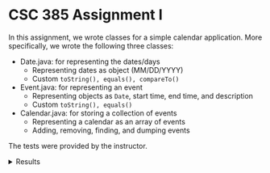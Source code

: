 # CSC 385 Assignment I

In this assignment, we wrote classes for a simple calendar application.
More specifically, we wrote the following three classes:
    
* Date.java: for representing the dates/days
  * Representing dates as object (MM/DD/YYYY)
  * Custom <code>toString(), equals(), compareTo()</code>
* Event.java: for representing an event
  * Representing objects as <code>Date</code>, start time, end time, and description
  * Custom <code>toString(), equals()</code>
* Calendar.java: for storing a collection of events
  * Representing a calendar as an array of events
  * Adding, removing, finding, and dumping events

The tests were provided by the instructor.

<details>
<summary>Results</summary>
    
    // after compiling CalendarTest.java    
    **********************Testing the Date class**********************: 
    Testing the constructor
    Trying invalid date--year
    ****passes
    Trying invalid date--month
    ****passes
    Trying invalid date--day
    ****passes
    Trying valid date
    ****passes
    Testing the equals method
    Trying for two equal dates
    ****passes
    Trying for two unequal dates
    ****passes
    Tesing the compareTo method
    trying for different years
    ****passes
    trying for equal years, but different months
    ****passes
    trying for equal years and months, but different days
    ****passes
    trying for equal years, month, and day
    ****passes
    **********************Testing the Event class*****************************
    Testing the constructor
    Trying invalid event start greater than end
    ****passes
    Testing the equals methdod
    Trying for two equal events
    ****passes
    Trying for two unequal events
    ****passes
    ******************Testing the Calendar Class********************
    Trying to add an event to an empty calendar
    Your program should print:
    8/28/2014 10--12:event 1
    This is what your program printed: 
    8/28/2014 10--12: event 1
    Trying to add to a full array
    ****Passes. addEvent returns false
    Trying to find an existing event at the end of the array
    ****Passes
    Trying to find an existing event at the beginning of the array
    ****Passes
    Trying to find a non-existing existing event
    ****Passes
    Trying to remove an existing event
    ****Passes
    Trying to remove a non-existing event
    ****Passes
    Testing dump
    your program should print:
    8/28/2014 10--12:event 1
    8/28/2014 12--14:event 2
    8/28/2014 14--15:event 4
    This is what your program printed: 
    8/28/2014 10--12: event 1
    8/28/2014 12--14: event 2
    8/28/2014 14--15: event 4
    Adding an event to a non-full calendar:
    ****Passes
    Testing dump
    your program should print:
    8/28/2014 10--12:event 1
    8/28/2014 12--14:event 2
    8/28/2014 13--14:event 5
    8/28/2014 14--15:event 4
    This is what your program printed: 
    8/28/2014 10--12: event 1
    8/28/2014 12--14: event 2
    8/28/2014 13--14: event 5
    8/28/2014 14--15: event 4

</details>
